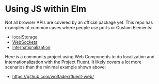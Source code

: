 # Using JS within Elm

Not all browser APIs are covered by an official package yet. This repo has examples of common cases where people use ports or Custom Elements:

- [localStorage](/localStorage)
- [WebSockets](/websockets)
- [Internationalization](/internationalization)

Here is a community project using Web Components to do localization and internationalization with the Project Fluent. It likely covers a lot more scenarios than the minimal example shown above:

- https://github.com/wolfadex/fluent-web/
